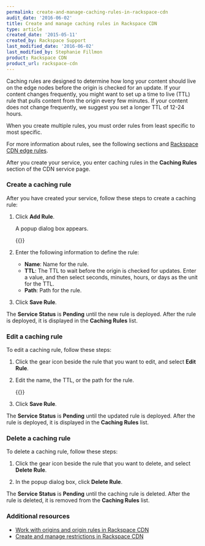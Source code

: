 ```yaml
---
permalink: create-and-manage-caching-rules-in-rackspace-cdn
audit_date: '2016-06-02'
title: Create and manage caching rules in Rackspace CDN
type: article
created_date: '2015-05-11'
created_by: Rackspace Support
last_modified_date: '2016-06-02'
last_modified_by: Stephanie Fillmon
product: Rackspace CDN
product_url: rackspace-cdn
---
```


Caching rules are designed to determine how long your content should
live on the edge nodes before the origin is checked for an update. If
your content changes frequently, you might want to set up a time to live
(TTL) rule that pulls content from the origin every few minutes. If your
content does not change frequently, we suggest you set a longer TTL of
12-24 hours.

When you create multiple rules, you must order rules from least specific
to most specific.

For more information about rules, see the following sections and
[Rackspace CDN edge
rules](/support/how-to/rackspace-cdn-edge-rules).

After you create your service, you enter caching rules in the **Caching
Rules** section of the CDN service page.

### Create a caching rule

After you have created your service, follow these steps to create a
caching rule:

1. Click **Add Rule**.

   A popup dialog box appears.

   {{<image src="ScreenShot2015-10-02at11.22.58AM.png" alt="" title="">}}

2. Enter the following information to define the rule:

   - **Name**: Name for the rule.
   - **TTL**: The TTL to wait before the origin is checked for updates.
    Enter a value, and then select seconds, minutes, hours, or days as
    the unit for the TTL.
   - **Path**: Path for the rule.

3. Click **Save Rule**.

The **Service Status** is **Pending** until the new rule is deployed. After the rule is deployed, it is displayed in the **Caching Rules** list.

### Edit a caching rule

To edit a caching rule, follow these steps:

1. Click the gear icon beside the rule that you want to edit, and select
**Edit Rule**.

2. Edit the name, the TTL, or the path for the rule.

   {{<image src="ScreenShot2015-10-02at11.39.23AM.png" alt="" title="">}}

3. Click **Save Rule**.

The **Service Status** is **Pending** until the
updated rule is deployed. After the rule is deployed, it is displayed in
the **Caching Rules** list.

### Delete a caching rule

To delete a caching rule, follow these steps:

1. Click the gear icon beside the rule that you want to delete, and
select **Delete Rule**.

2. In the popup dialog box, click **Delete Rule**.

The **Service Status** is **Pending** until the caching rule is deleted.
After the rule is deleted, it is removed from the **Caching Rules**
list.

### Additional resources

- [Work with origins and origin rules in Rackspace CDN](/support/how-to/work-with-origins-and-origin-rules-in-rackspace-cdn)
- [Create and manage restrictions in Rackspace CDN](/support/how-to/create-and-manage-restrictions-in-rackspace-cdn)
